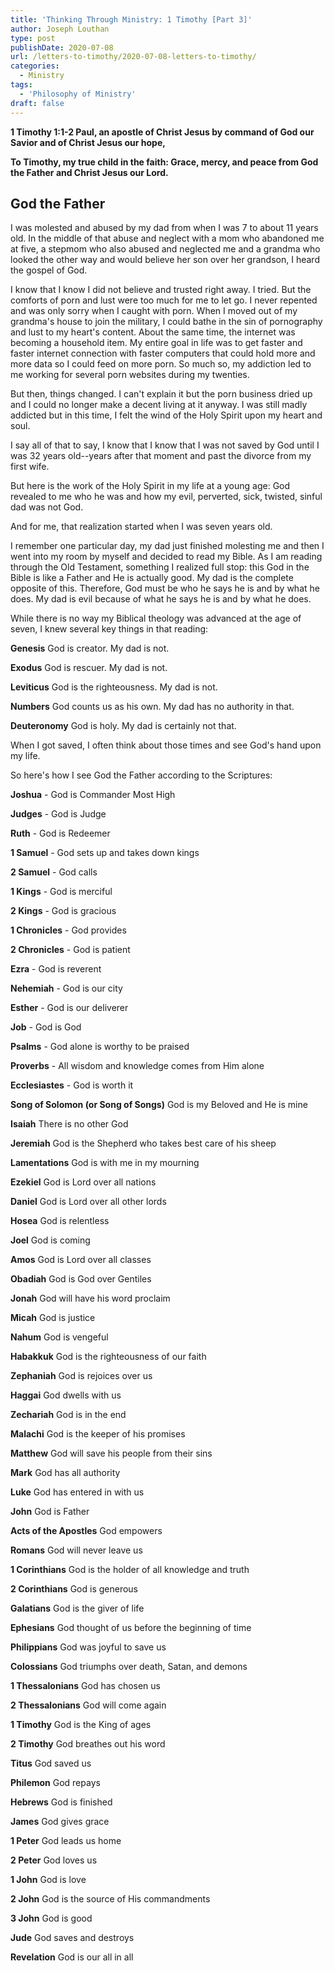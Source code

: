 ```yaml
---
title: 'Thinking Through Ministry: 1 Timothy [Part 3]'
author: Joseph Louthan
type: post
publishDate: 2020-07-08
url: /letters-to-timothy/2020-07-08-letters-to-timothy/
categories:
  - Ministry
tags:
  - 'Philosophy of Ministry'
draft: false
---
```


**1 Timothy 1:1-2 Paul, an apostle of Christ Jesus by command of God our Savior and of Christ Jesus our hope,**

**To Timothy, my true child in the faith: Grace, mercy, and peace from God the Father and Christ Jesus our Lord.**

## God the Father

I was molested and abused by my dad from when I was 7 to about 11 years old. In the middle of that abuse and neglect with a mom who abandoned me at five, a stepmom who also abused and neglected me and a grandma who looked the other way and would believe her son over her grandson, I heard the gospel of God.

I know that I know I did not believe and trusted right away. I tried. But the comforts of porn and lust were too much for me to let go. I never repented and was only sorry when I caught with porn.  When I moved out of my grandma's house to join the military, I could bathe in the sin of pornography and lust to my heart's content. About the same time, the internet was becoming a household item. My entire goal in life was to get faster and faster internet connection with faster computers that could hold more and more data so I could feed on more porn.  So much so, my addiction led to me working for several porn websites during my twenties.

But then, things changed. I can't explain it but the porn business dried up and I could no longer make a decent living at it anyway. I was still madly addicted but in this time, I felt the wind of the Holy Spirit upon my heart and soul.

I say all of that to say, I know that I know that I was not saved by God until I was 32 years old--years after that moment and past the divorce from my first wife.

But here is the work of the Holy Spirit in my life at a young age: God revealed to me who he was and how my evil, perverted, sick, twisted, sinful dad was not God.

And for me, that realization started when I was seven years old.

I remember one particular day, my dad just finished molesting me and then I went into my room by myself and decided to read my Bible. As I am reading through the Old Testament, something I realized full stop: this God in the Bible is like a Father and He is actually good. My dad is the complete opposite of this. Therefore, God must be who he says he is and by what he does. My dad is evil because of what he says he is and by what he does.

While there is no way my Biblical theology was advanced at the age of seven, I knew several key things in that reading:

**Genesis** God is creator. My dad is not.

**Exodus** God is rescuer. My dad is not.

**Leviticus** God is the righteousness. My dad is not.

**Numbers** God counts us as his own. My dad has no authority in that.

**Deuteronomy** God is holy. My dad is certainly not that.

When I got saved, I often think about those times and see God's hand upon my life.

So here's how I see God the Father according to the Scriptures:

**Joshua** - God is Commander Most High

**Judges** - God is Judge

**Ruth** - God is Redeemer

**1 Samuel** - God sets up and takes down kings

**2 Samuel** - God calls

**1 Kings** - God is merciful

**2 Kings** - God is gracious

**1 Chronicles** - God provides

**2 Chronicles** - God is patient

**Ezra** - God is reverent 

**Nehemiah** - God is our city

**Esther** - God is our deliverer

**Job** - God is God

**Psalms** - God alone is worthy to be praised

**Proverbs** - All wisdom and knowledge comes from Him alone

**Ecclesiastes** - God is worth it 

**Song of Solomon (or Song of Songs)** God is my Beloved and He is mine

**Isaiah** There is no other God

**Jeremiah** God is the Shepherd who takes best care of his sheep

**Lamentations** God is with me in my mourning

**Ezekiel** God is Lord over all nations

**Daniel** God is Lord over all other lords

**Hosea** God is relentless

**Joel** God is coming

**Amos** God is Lord over all classes

**Obadiah** God is God over Gentiles

**Jonah** God will have his word proclaim

**Micah** God is justice

**Nahum** God is vengeful

**Habakkuk** God is the righteousness of our faith

**Zephaniah** God is rejoices over us

**Haggai** God dwells with us

**Zechariah** God is in the end

**Malachi** God is the keeper of his promises

**Matthew** God will save his people from their sins

**Mark** God has all authority

**Luke** God has entered in with us

**John** God is Father

**Acts of the Apostles** God empowers

**Romans** God will never leave us

**1 Corinthians** God is the holder of all knowledge and truth

**2 Corinthians** God is generous

**Galatians** God is the giver of life

**Ephesians** God thought of us before the beginning of time

**Philippians** God was joyful to save us

**Colossians** God triumphs over death, Satan, and demons

**1 Thessalonians** God has chosen us

**2 Thessalonians** God will come again

**1 Timothy** God is the King of ages

**2 Timothy** God breathes out his word

**Titus** God saved us

**Philemon** God repays 

**Hebrews** God is finished

**James** God gives grace

**1 Peter** God leads us home

**2 Peter** God loves us

**1 John** God is love

**2 John** God is the source of His commandments

**3 John** God is good

**Jude** God saves and destroys

**Revelation** God is our all in all

